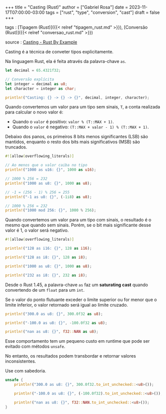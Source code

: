 +++
title = "Casting (Rust)"
author = ["Gabriel Rosa"]
date = 2023-11-17T07:00:00-03:00
tags = ["rust", "type", "conversion", "cast"]
draft = false
+++

tags
: [Tipagem (Rust)]({{< relref "tipagem_rust.md" >}}), [Conversão (Rust)]({{< relref "conversao_rust.md" >}})

source
: [Casting - Rust By Example](https://doc.rust-lang.org/rust-by-example/types/cast.html)

Casting é a técnica de conveter tipos explicitamente.

Na linguagem Rust, ela é feita através da palavra-chave `as`.

```rust
let decimal = 65.4321f32;

// Conversão explícita
let integer = decimal as u8;
let character = integer as char;

println!("Casting: {} -> {} -> {}", decimal, integer, character);
```

Quando convertemos um valor para um tipo sem sinais, `T`, a conta realizada para calcular o novo valor é:

-   Quando o `valor` é positivo: `valor % (T::MAX + 1)`.
-   Quando o `valor` é negativo: `(T::MAX + valor - 1) % (T::MAX + 1)`.

Debaixo dos panos, os primeiros 8 bits menos significantes (LSB) são mantidos, enquanto o resto dos bits mais significativos (MSB) são truncados.

```rust
#![allow(overflowing_literals)]

// Ao menos que o valor caiba no tipo
println!("1000 as u16: {}", 1000 as u16);

// 1000 % 256 = 232
println!("1000 as u8: {}", 1000 as u8);

// -1 = (256 - 1) % 256 = 255
println!("-1 as u8: {}", (-1i8) as u8);

// 1000 % 256 = 232
println!("1000 mod 256: {}", 1000 % 256);
```

Quando convertemos um valor para um tipo com sinais, o resultado é o mesmo que quando sem sinais. Porém, se o bit mais significante desse valor é 1, o valor será negativo.

```rust
#![allow(overflowing_literals)]

println!("128 as i16: {}", 128 as i16);

println!("128 as i8: {}", 128 as i8);

println!("1000 as u8: {}", 1000 as u8);

println!("232 as i8: {}", 232 as i8);
```

Desde o Rust 1.45, a palavra-chave `as` faz um **saturating cast** quando convertendo de um `float` para um `int`.

Se o valor do ponto flutuante exceder o limite superior ou for menor que o limite inferior, o valor retornado será igual ao limite cruzado.

```rust
println!("300.0 as u8: {}", 300.0f32 as u8);

println!("-100.0 as u8: {}", -100.0f32 as u8);

println!("nan as u8: {}", f32::NAN as u8);
```

Esse comportamento tem um pequeno custo em runtime que pode ser evitado com métodos `unsafe`.

No entanto, os resultados podem transbordar e retornar valores inconsistentes.

Use com sabedoria.

```rust
unsafe {
    println!("300.0 as u8: {}", 300.0f32.to_int_unchecked::<u8>());

    println!("-100.0 as u8: {}", (-100.0f32).to_int_unchecked::<u8>());

    println!("nan as u8: {}", f32::NAN.to_int_unchecked::<u8>());
}
```
